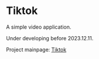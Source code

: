 # Tiktok
A simple video application.

Under developing before 2023.12.11.

Project mainpage: [Tiktok](http://101.43.169.95:8000/file/html/tiktok-mainpage.html)

